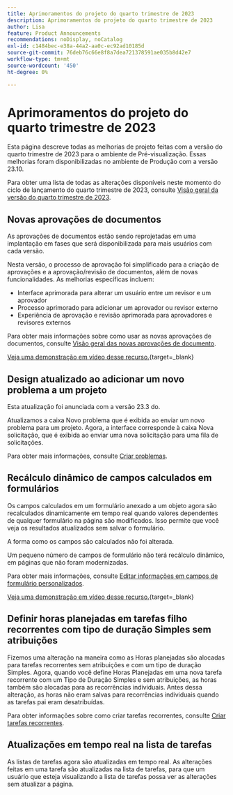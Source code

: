 ```yaml
---
title: Aprimoramentos do projeto do quarto trimestre de 2023
description: Aprimoramentos do projeto do quarto trimestre de 2023
author: Lisa
feature: Product Announcements
recommendations: noDisplay, noCatalog
exl-id: c1484bec-e38a-44a2-aa0c-ec92ad10185d
source-git-commit: 76deb76c66e8f8a7dea721378591ae035b8d42e7
workflow-type: tm+mt
source-wordcount: '450'
ht-degree: 0%

---
```


# Aprimoramentos do projeto do quarto trimestre de 2023

Esta página descreve todas as melhorias de projeto feitas com a versão do quarto trimestre de 2023 para o ambiente de Pré-visualização. Essas melhorias foram disponibilizadas no ambiente de Produção com a versão 23.10.

Para obter uma lista de todas as alterações disponíveis neste momento do ciclo de lançamento do quarto trimestre de 2023, consulte [Visão geral da versão do quarto trimestre de 2023](/help/quicksilver/product-announcements/product-releases/23-q4-release-activity/23-q4-release-overview.md).

## Novas aprovações de documentos

As aprovações de documentos estão sendo reprojetadas em uma implantação em fases que será disponibilizada para mais usuários com cada versão.

Nesta versão, o processo de aprovação foi simplificado para a criação de aprovações e a aprovação/revisão de documentos, além de novas funcionalidades. As melhorias específicas incluem:

* Interface aprimorada para alterar um usuário entre um revisor e um aprovador
* Processo aprimorado para adicionar um aprovador ou revisor externo
* Experiência de aprovação e revisão aprimorada para aprovadores e revisores externos

Para obter mais informações sobre como usar as novas aprovações de documentos, consulte [Visão geral das novas aprovações de documento](/help/quicksilver/review-and-approve-work/document-reviews-and-approvals/document-approvals-overview.md).

[Veja uma demonstração em vídeo desse recurso.](https://video.tv.adobe.com/v/3424867){target=_blank}

## Design atualizado ao adicionar um novo problema a um projeto

Esta atualização foi anunciada com a versão 23.3 do.

Atualizamos a caixa Novo problema que é exibida ao enviar um novo problema para um projeto. Agora, a interface corresponde à caixa Nova solicitação, que é exibida ao enviar uma nova solicitação para uma fila de solicitações.

Para obter mais informações, consulte [Criar problemas](/help/quicksilver/manage-work/issues/manage-issues/create-issues.md).

## Recálculo dinâmico de campos calculados em formulários

Os campos calculados em um formulário anexado a um objeto agora são recalculados dinamicamente em tempo real quando valores dependentes de qualquer formulário na página são modificados. Isso permite que você veja os resultados atualizados sem salvar o formulário.

A forma como os campos são calculados não foi alterada.

Um pequeno número de campos de formulário não terá recálculo dinâmico, em páginas que não foram modernizadas.

Para obter mais informações, consulte [Editar informações em campos de formulário personalizados](/help/quicksilver/workfront-basics/work-with-custom-forms/edit-custom-forms.md).

[Veja uma demonstração em vídeo desse recurso.](https://video.tv.adobe.com/v/3422678/){target=_blank}

## Definir horas planejadas em tarefas filho recorrentes com tipo de duração Simples sem atribuições

Fizemos uma alteração na maneira como as Horas planejadas são alocadas para tarefas recorrentes sem atribuições e com um tipo de duração Simples. Agora, quando você define Horas Planejadas em uma nova tarefa recorrente com um Tipo de Duração Simples e sem atribuições, as horas também são alocadas para as recorrências individuais. Antes dessa alteração, as horas não eram salvas para recorrências individuais quando as tarefas pai eram desatribuídas.

Para obter informações sobre como criar tarefas recorrentes, consulte [Criar tarefas recorrentes](/help/quicksilver/manage-work/tasks/create-tasks/create-recurring-tasks.md).

## Atualizações em tempo real na lista de tarefas

As listas de tarefas agora são atualizadas em tempo real. As alterações feitas em uma tarefa são atualizadas na lista de tarefas, para que um usuário que esteja visualizando a lista de tarefas possa ver as alterações sem atualizar a página.
